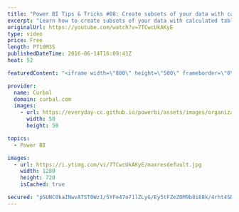 ```yaml
---
title: "Power BI Tips & Tricks #08: Create subsets of your data with calculated tables in Power Bi"
excerpt: "Learn how to create subsets of your data with calculated tables in Power Bi.  Calculated tables are also useful for checking your DAX measures, check the video to learn how. :)   Looking for a download file? Go to our Download Center: https://curbal.com/donwload-center  SUBSCRIBE to learn more about"
originalUrl: https://youtube.com/watch?v=7TCwcUkAKyE
type: video
price: Free
length: PT10M3S
publishedDateTime: 2016-06-14T16:09:41Z
heat: 52

featuredContent: "<iframe width=\"800\" height=\"500\" frameborder=\"0\" src=\"https://www.youtube.com/embed/7TCwcUkAKyE\" allow=\"accelerometer; autoplay; encrypted-media; gyroscope; picture-in-picture\" allowfullscreen></iframe>"

provider:
  name: Curbal
  domain: curbal.com
  images:
    - url: https://everyday-cc.github.io/powerbi/assets/images/organizations/curbal.com-50x50.jpg
      width: 50
      height: 50

topics:
  - Power BI

images:
  - url: https://i.ytimg.com/vi/7TCwcUkAKyE/maxresdefault.jpg
    width: 1280
    height: 720
    isCached: true

secured: "pSUNC0kaINwvATST0Wz1/5YFe47o71lZLyG/Ey5tFZeZOM9b8i88k/4rht4SDy6PYMyOVqBWdSgROMGgpFKLIQMZrH7wrx3kw4LoeJRtfIu2zOMJ8y9saLwI16cw4+XRJM3D4lqznFzEbDNdidlY2Wb5/W/5a+iqibTZPFu8cuHsS6yY+9eeIWy/3KdoZVvLXl0nEZ7QACJCX/xxXjpSTTawsABOnpS311bLsqnSjGgIp7b2C7OQPrzUuBTgW4X+cu6Qm21F4E5EkwriUSE+0q3gaoEhO0ewAXuGV3p8vU0ESCByggXM59BonD5CRQwaulLcCzv8/NtVVReCmpKdT3H1NymCSkPvCwMhSl13gzrEI9/mrBwYgWHNK7Pt7A7DN7NVDu8Qczo1Cbnt7OqXPZLAQjrHTQU36rLcofSoXD8=;XzQMAiRK5WbX/kjQ0qggmA=="
---
```


